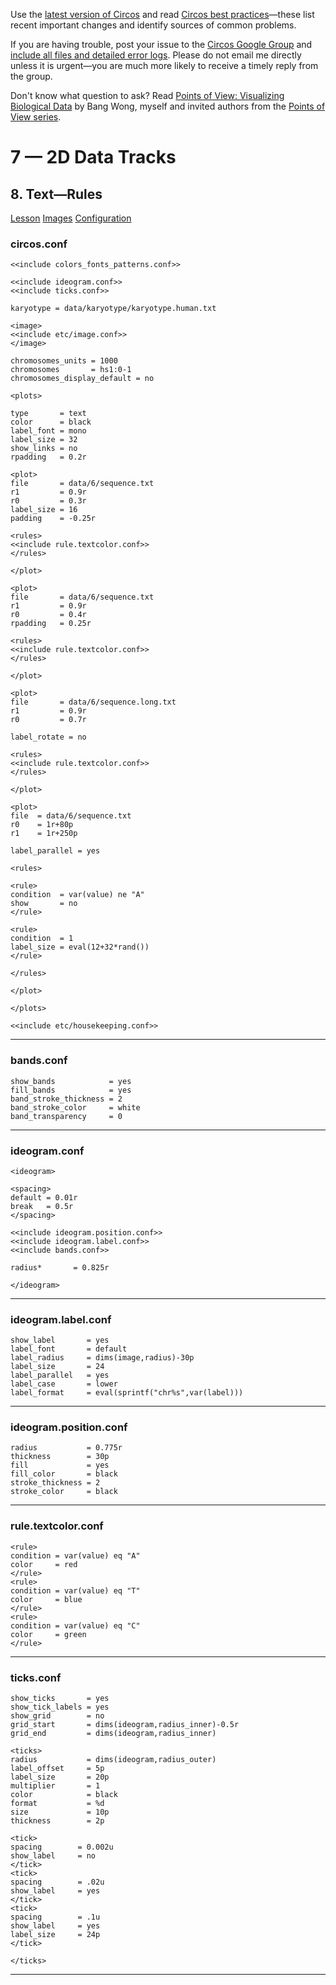 Use the [latest version of Circos](/software/download/circos/) and read
[Circos best
practices](/documentation/tutorials/reference/best_practices/)—these list
recent important changes and identify sources of common problems.

If you are having trouble, post your issue to the [Circos Google
Group](https://groups.google.com/group/circos-data-visualization) and [include
all files and detailed error logs](/support/support/). Please do not email me
directly unless it is urgent—you are much more likely to receive a timely
reply from the group.

Don't know what question to ask? Read [Points of View: Visualizing Biological
Data](https://www.nature.com/nmeth/journal/v9/n12/full/nmeth.2258.html) by
Bang Wong, myself and invited authors from the [Points of View
series](https://mk.bcgsc.ca/pointsofview).

# 7 — 2D Data Tracks

## 8\. Text—Rules

[Lesson](/documentation/tutorials/2d_tracks/text_3/lesson)
[Images](/documentation/tutorials/2d_tracks/text_3/images)
[Configuration](/documentation/tutorials/2d_tracks/text_3/configuration)

### circos.conf

    
    
    <<include colors_fonts_patterns.conf>>
    
    <<include ideogram.conf>>
    <<include ticks.conf>>
    
    karyotype = data/karyotype/karyotype.human.txt
    
    <image>
    <<include etc/image.conf>>
    </image>
    
    chromosomes_units = 1000
    chromosomes       = hs1:0-1
    chromosomes_display_default = no
    
    <plots>
    
    type       = text
    color      = black
    label_font = mono
    label_size = 32
    show_links = no
    rpadding   = 0.2r
    
    <plot>
    file       = data/6/sequence.txt
    r1         = 0.9r
    r0         = 0.3r
    label_size = 16
    padding    = -0.25r
    
    <rules>
    <<include rule.textcolor.conf>>
    </rules>
    
    </plot>
    
    <plot>
    file       = data/6/sequence.txt
    r1         = 0.9r
    r0         = 0.4r
    rpadding   = 0.25r
    
    <rules>
    <<include rule.textcolor.conf>>
    </rules>
    
    </plot>
    
    <plot>
    file       = data/6/sequence.long.txt
    r1         = 0.9r
    r0         = 0.7r
    
    label_rotate = no
    
    <rules>
    <<include rule.textcolor.conf>>
    </rules>
    
    </plot>
    
    <plot>
    file  = data/6/sequence.txt
    r0    = 1r+80p
    r1    = 1r+250p
    
    label_parallel = yes
    
    <rules>
    
    <rule>
    condition  = var(value) ne "A"
    show       = no
    </rule>
    
    <rule>
    condition  = 1
    label_size = eval(12+32*rand())
    </rule>
    
    </rules>
    
    </plot>
    
    </plots>
    
    <<include etc/housekeeping.conf>>
    

  

* * *

### bands.conf

    
    
    show_bands            = yes
    fill_bands            = yes
    band_stroke_thickness = 2
    band_stroke_color     = white
    band_transparency     = 0
    

  

* * *

### ideogram.conf

    
    
    <ideogram>
    
    <spacing>
    default = 0.01r
    break   = 0.5r
    </spacing>
    
    <<include ideogram.position.conf>>
    <<include ideogram.label.conf>>
    <<include bands.conf>>
    
    radius*       = 0.825r
    
    </ideogram>
    
    

  

* * *

### ideogram.label.conf

    
    
    show_label       = yes
    label_font       = default
    label_radius     = dims(image,radius)-30p
    label_size       = 24
    label_parallel   = yes
    label_case       = lower
    label_format     = eval(sprintf("chr%s",var(label)))
    
    

  

* * *

### ideogram.position.conf

    
    
    radius           = 0.775r
    thickness        = 30p
    fill             = yes
    fill_color       = black
    stroke_thickness = 2
    stroke_color     = black
    

  

* * *

### rule.textcolor.conf

    
    
    <rule>
    condition = var(value) eq "A"
    color     = red
    </rule>
    <rule>
    condition = var(value) eq "T"
    color     = blue
    </rule>
    <rule>
    condition = var(value) eq "C"
    color     = green
    </rule>
    

  

* * *

### ticks.conf

    
    
    show_ticks       = yes
    show_tick_labels = yes
    show_grid        = no
    grid_start       = dims(ideogram,radius_inner)-0.5r
    grid_end         = dims(ideogram,radius_inner)
    
    <ticks>
    radius           = dims(ideogram,radius_outer)
    label_offset     = 5p
    label_size       = 20p
    multiplier       = 1
    color            = black
    format           = %d
    size             = 10p
    thickness        = 2p
    
    <tick>
    spacing        = 0.002u
    show_label     = no
    </tick>
    <tick>
    spacing        = .02u
    show_label     = yes
    </tick>
    <tick>
    spacing        = .1u
    show_label     = yes
    label_size     = 24p
    </tick>
    
    </ticks>
    

  

* * *

